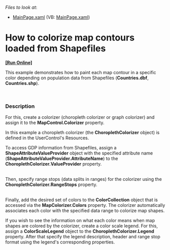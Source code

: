 <!-- default file list -->
*Files to look at*:

* [MainPage.xaml](./CS/MapShapesColorizer/MainPage.xaml) (VB: [MainPage.xaml](./VB/MapShapesColorizer/MainPage.xaml))
<!-- default file list end -->
# How to colorize map contours loaded from Shapefiles
<!-- run online -->
**[[Run Online]](https://codecentral.devexpress.com/e4590)**
<!-- run online end -->


<p>This example demonstrates how to paint each map contour in a specific color depending on population data from Shapefiles (<strong>Countries.dbf</strong>, <strong>Countries.shp</strong>).</p><p><br />
</p>


<h3>Description</h3>

<p>For this, create a colorizer (choropleth colorizer or graph colorizer) and assign it to the <strong>MapControl.Coloriz</strong><strong>er</strong> property.  <br />
</p><p>In this example a choropleth colorizer (the <strong>ChoroplethColorizer</strong> object) is defined in the UserControl&#39;s Resources.</p><p>To access GDP information from Shapefiles, assign a <strong>ShapeAttributeValueProvider</strong> object with the specified attribute name (<strong>ShapeAttributeValueProvider.AttributeName</strong>) to the <strong>ChoroplethColorizer.ValueProvider</strong> property. </p><p><br />
Then, specify range stops (data splits in ranges) for the colorizer using the <strong>ChoroplethColorizer.RangeStops</strong> property. </p><p><br />
Finally, add the desired set of colors to the <strong>ColorCollection</strong> object that is accessed via the <strong>MapColorizer.Colors</strong> property.  The colorizer automatically associates each color with the specified data range to colorize map shapes.<br />
</p><p>If you wish to see the information on what each color means when map shapes are colored by the colorizer, create a color scale legend. For this, assign a <strong>ColorScaleLegend</strong> object to the <strong>ChoroplethColorizer.Legend</strong> property. After that specify the legend description, header and range stop format using the legend&#39;s corresponding properties. </p><br />


<br/>



